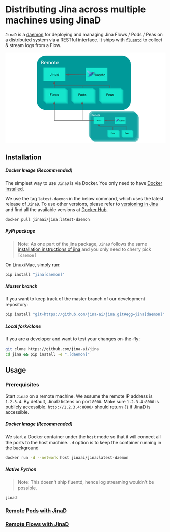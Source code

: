 # Distributing Jina across multiple machines using JinaD

`JinaD` is a [daemon](https://en.wikipedia.org/wiki/Daemon_(computing)) for deploying and managing Jina Flows / Pods / Peas on a distributed system via a RESTful interface. It ships with [`fluentd`](https://github.com/fluent/fluentd) to collect & stream logs from a Flow.

![JinaD design](jinad_design.png)

## Installation

##### Docker Image (Recommended)

The simplest way to use `JinaD` is via Docker. You only need to have [Docker installed](https://docs.docker.com/install/).

We use the tag `latest-daemon` in the below command, which uses the latest release of `JinaD`. To use other versions, please refer to [versioning in Jina](https://github.com/jina-ai/jina/blob/master/RELEASE.md) and find all the available versions at [Docker Hub](https://hub.docker.com/repository/docker/jinaai/jina/tags?page=1&ordering=last_updated&name=daemon).

```bash
docker pull jinaai/jina:latest-daemon
```

##### PyPi package

> Note: As one part of the jina package, `JinaD` follows the same [installation instructions of jina](https://docs.jina.ai/chapters/install/os/via-pip.html) and you only need to cherry pick `[daemon]`

On Linux/Mac, simply run:

```bash
pip install "jina[daemon]"
```

##### Master branch

If you want to keep track of the master branch of our development repository:

```bash
pip install "git+https://github.com/jina-ai/jina.git#egg=jina[daemon]"
```

##### Local fork/clone

If you are a developer and want to test your changes on-the-fly:

```bash
git clone https://github.com/jina-ai/jina
cd jina && pip install -e ".[daemon]"
```

## Usage

### Prerequisites

Start `JinaD` on a remote machine. We assume the remote IP address is `1.2.3.4`. By default, JinaD listens on port `8000`. Make sure `1.2.3.4:8000` is publicly accessible. `http://1.2.3.4:8000/` should return `{}` if JinaD is accessible.


##### Docker Image (Recommended)

We start a Docker container under the `host` mode so that it will connect all the ports to the host machine. `-d` option is to keep the container running in the background

```bash
docker run -d --network host jinaai/jina:latest-daemon
```

##### Native Python

> Note: This doesn't ship fluentd, hence log streaming wouldn't be possible.

```bash
jinad
```

### [Remote Pods with JinaD](https://docs.jina.ai/chapters/remote/remote-pods.html)

### [Remote Flows with JinaD](https://docs.jina.ai/chapters/remote/remote-flows.html)
